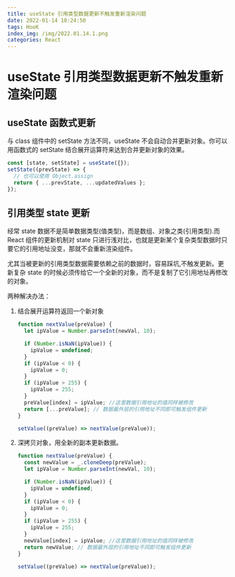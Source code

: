 ```yaml
---
title: useState 引用类型数据更新不触发重新渲染问题
date: 2022-01-14 10:24:50
tags: HooK
index_img: /img/2022.01.14.1.png
categories: React
---
```


# useState 引用类型数据更新不触发重新渲染问题

## useState 函数式更新

与 class 组件中的 setState 方法不同，useState 不会自动合并更新对象。你可以用函数式的 setState 结合展开运算符来达到合并更新对象的效果。

```jsx
const [state, setState] = useState({});
setState((prevState) => {
  // 也可以使用 Object.assign
  return { ...prevState, ...updatedValues };
});
```

## 引用类型 state 更新

经常 state 数据不是简单数据类型(值类型)，而是数组、对象之类(引用类型).而 React 组件的更新机制对 state 只进行浅对比，也就是更新某个复杂类型数据时只要它的引用地址没变，那就不会重新渲染组件。

尤其当被更新的引用类型数据需要依赖之前的数据时，容易踩坑,不触发更新。更新复杂 state 的时候必须传给它一个全新的对象，而不是复制了它引用地址再修改的对象。

两种解决办法：

1. 结合展开运算符返回一个新对象

   ```jsx
   function nextValue(preValue) {
     let ipValue = Number.parseInt(newVal, 10);

     if (Number.isNaN(ipValue)) {
       ipValue = undefined;
     }
     if (ipValue < 0) {
       ipValue = 0;
     }
     if (ipValue > 255) {
       ipValue = 255;
     }
     preValue[index] = ipValue; //这里数据引用地址的值同样被修改
     return [...preValue]; // 数据最外层的引用地址不同即可触发组件更新
   }

   setValue((preValue) => nextValue(preValue));
   ```

1. 深拷贝对象，用全新的副本更新数据。

   ```jsx
   function nextValue(preValue) {
     const newValue = _.cloneDeep(preValue);
     let ipValue = Number.parseInt(newVal, 10);

     if (Number.isNaN(ipValue)) {
       ipValue = undefined;
     }
     if (ipValue < 0) {
       ipValue = 0;
     }
     if (ipValue > 255) {
       ipValue = 255;
     }
     newValue[index] = ipValue; //这里数据引用地址的值同样被修改
     return newValue; // 数据最外层的引用地址不同即可触发组件更新
   }

   setValue((preValue) => nextValue(preValue));
   ```
